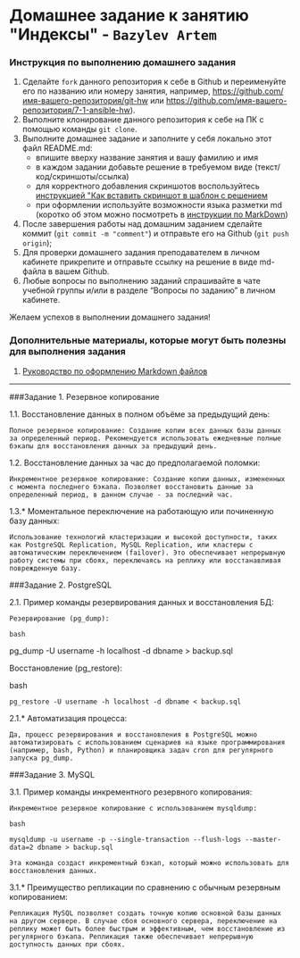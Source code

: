 # Домашнее задание к занятию "Индексы" - `Bazylev Artem`


### Инструкция по выполнению домашнего задания

   1. Сделайте `fork` данного репозитория к себе в Github и переименуйте его по названию или номеру занятия, например, https://github.com/имя-вашего-репозитория/git-hw или  https://github.com/имя-вашего-репозитория/7-1-ansible-hw).
   2. Выполните клонирование данного репозитория к себе на ПК с помощью команды `git clone`.
   3. Выполните домашнее задание и заполните у себя локально этот файл README.md:
      - впишите вверху название занятия и вашу фамилию и имя
      - в каждом задании добавьте решение в требуемом виде (текст/код/скриншоты/ссылка)
      - для корректного добавления скриншотов воспользуйтесь [инструкцией "Как вставить скриншот в шаблон с решением](https://github.com/netology-code/sys-pattern-homework/blob/main/screen-instruction.md)
      - при оформлении используйте возможности языка разметки md (коротко об этом можно посмотреть в [инструкции  по MarkDown](https://github.com/netology-code/sys-pattern-homework/blob/main/md-instruction.md))
   4. После завершения работы над домашним заданием сделайте коммит (`git commit -m "comment"`) и отправьте его на Github (`git push origin`);
   5. Для проверки домашнего задания преподавателем в личном кабинете прикрепите и отправьте ссылку на решение в виде md-файла в вашем Github.
   6. Любые вопросы по выполнению заданий спрашивайте в чате учебной группы и/или в разделе “Вопросы по заданию” в личном кабинете.
   
Желаем успехов в выполнении домашнего задания!
   
### Дополнительные материалы, которые могут быть полезны для выполнения задания

1. [Руководство по оформлению Markdown файлов](https://gist.github.com/Jekins/2bf2d0638163f1294637#Code)

---


###Задание 1. Резервное копирование

1.1. Восстановление данных в полном объёме за предыдущий день:

    Полное резервное копирование: Создание копии всех данных базы данных за определенный период. Рекомендуется использовать ежедневные полные бэкапы для восстановления данных за предыдущий день.

1.2. Восстановление данных за час до предполагаемой поломки:

    Инкрементное резервное копирование: Создание копии данных, измененных с момента последнего бэкапа. Позволяет восстановить данные за определенный период, в данном случае - за последний час.

1.3.* Моментальное переключение на работающую или починенную базу данных:

    Использование технологий кластеризации и высокой доступности, таких как PostgreSQL Replication, MySQL Replication, или кластеры с автоматическим переключением (failover). Это обеспечивает непрерывную работу системы при сбоях, переключаясь на реплику или восстанавливая поврежденную базу.

###Задание 2. PostgreSQL

2.1. Пример команды резервирования данных и восстановления БД:

    Резервирование (pg_dump):

    bash

pg_dump -U username -h localhost -d dbname > backup.sql

Восстановление (pg_restore):

bash

    pg_restore -U username -h localhost -d dbname < backup.sql

2.1.* Автоматизация процесса:

    Да, процесс резервирования и восстановления в PostgreSQL можно автоматизировать с использованием сценариев на языке программирования (например, bash, Python) и планировщика задач cron для регулярного запуска pg_dump.

###Задание 3. MySQL

3.1. Пример команды инкрементного резервного копирования:

    Инкрементное резервное копирование с использованием mysqldump:

    bash

    mysqldump -u username -p --single-transaction --flush-logs --master-data=2 dbname > backup.sql

    Эта команда создаст инкрементный бэкап, который можно использовать для восстановления данных.

3.1.* Преимущество репликации по сравнению с обычным резервным копированием:

    Репликация MySQL позволяет создать точную копию основной базы данных на другом сервере. В случае сбоя основного сервера, переключение на реплику может быть более быстрым и эффективным, чем восстановление из регулярного бэкапа. Репликация также обеспечивает непрерывную доступность данных при сбоях.






